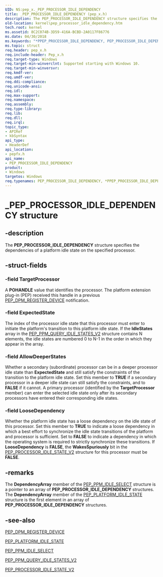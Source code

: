 ```yaml
---
UID: NS:pep_x._PEP_PROCESSOR_IDLE_DEPENDENCY
title: _PEP_PROCESSOR_IDLE_DEPENDENCY (pep_x.h)
description: The PEP_PROCESSOR_IDLE_DEPENDENCY structure specifies the dependencies of a platform idle state on the specified processor.
old-location: kernel\pep_processor_idle_dependency.htm
tech.root: kernel
ms.assetid: 8C2C074B-3D59-416A-BCBD-2A0117F86776
ms.date: 04/30/2018
ms.keywords: "*PPEP_PROCESSOR_IDLE_DEPENDENCY, PEP_PROCESSOR_IDLE_DEPENDENCY, PEP_PROCESSOR_IDLE_DEPENDENCY structure [Kernel-Mode Driver Architecture], PPEP_PROCESSOR_IDLE_DEPENDENCY, PPEP_PROCESSOR_IDLE_DEPENDENCY structure pointer [Kernel-Mode Driver Architecture], _PEP_PROCESSOR_IDLE_DEPENDENCY, kernel.pep_processor_idle_dependency, pepfx/PEP_PROCESSOR_IDLE_DEPENDENCY, pepfx/PPEP_PROCESSOR_IDLE_DEPENDENCY"
ms.topic: struct
req.header: pep_x.h
req.include-header: Pep_x.h
req.target-type: Windows
req.target-min-winverclnt: Supported starting with Windows 10.
req.target-min-winversvr: 
req.kmdf-ver: 
req.umdf-ver: 
req.ddi-compliance: 
req.unicode-ansi: 
req.idl: 
req.max-support: 
req.namespace: 
req.assembly: 
req.type-library: 
req.lib: 
req.dll: 
req.irql: 
topic_type:
- APIRef
- kbSyntax
api_type:
- HeaderDef
api_location:
- pepfx.h
api_name:
- PEP_PROCESSOR_IDLE_DEPENDENCY
product:
- Windows
targetos: Windows
req.typenames: PEP_PROCESSOR_IDLE_DEPENDENCY, *PPEP_PROCESSOR_IDLE_DEPENDENCY
---
```


# _PEP_PROCESSOR_IDLE_DEPENDENCY structure


## -description


The <b>PEP_PROCESSOR_IDLE_DEPENDENCY</b> structure specifies the dependencies of a platform idle state on the specified processor.


## -struct-fields




### -field TargetProcessor

A <b>POHANDLE</b> value that identifies the processor. The platform extension plug-in (PEP) received this handle in a previous <a href="https://msdn.microsoft.com/library/windows/hardware/mt186849">PEP_DPM_REGISTER_DEVICE</a> notification.


### -field ExpectedState

The index of the processor idle state that this processor must enter to initiate the platform's transition to this platform idle state. If the <b>IdleStates</b> array in the <a href="https://msdn.microsoft.com/library/windows/hardware/mt186824">PEP_PPM_QUERY_IDLE_STATES_V2</a> structure contains N elements, the idle states are numbered 0 to N-1 in the order in which they appear in the array.


### -field AllowDeeperStates

Whether a secondary (subordinate) processor can be in a deeper processor idle state than <b>ExpectedState</b> and still satisfy the constraints of the transition to the platform idle state. Set this member to <b>TRUE</b> if a secondary processor in a deeper idle state can still satisfy the constraints, and to <b>FALSE</b> if it cannot. A primary processor (identified by the <b>TargetProcessor</b> member) can enter the selected idle state only after its secondary processors have entered their corresponding idle states.


### -field LooseDependency

Whether the platform idle state has a loose dependency on the idle state of this processor. Set this member to <b>TRUE</b> to indicate a loose dependency in which a best effort to synchronize the idle state transitions of the platform and processor is sufficient. Set to <b>FALSE</b> to indicate a dependency in which the operating system is required to strictly synchronize these transitions. If <b>LooseDependency</b> is <b>FALSE</b>, the <b>WakesSpuriously</b> bit in the <a href="https://msdn.microsoft.com/library/windows/hardware/mt186836">PEP_PROCESSOR_IDLE_STATE_V2</a> structure for this processor must be <b>FALSE</b>.


## -remarks



The <b>DependencyArray</b> member of the <a href="https://msdn.microsoft.com/library/windows/hardware/mt629120">PEP_PPM_IDLE_SELECT</a> structure is a pointer to an array of <b>PEP_PROCESSOR_IDLE_DEPENDENCY</b> structures. The <b>DependencyArray</b> member of the <a href="https://msdn.microsoft.com/library/windows/hardware/mt186794">PEP_PLATFORM_IDLE_STATE</a> structure is the first element in an array of <b>PEP_PROCESSOR_IDLE_DEPENDENCY</b> structures.




## -see-also




<a href="https://msdn.microsoft.com/library/windows/hardware/mt186849">PEP_DPM_REGISTER_DEVICE</a>



<a href="https://msdn.microsoft.com/library/windows/hardware/mt186794">PEP_PLATFORM_IDLE_STATE</a>



<a href="https://msdn.microsoft.com/library/windows/hardware/mt629120">PEP_PPM_IDLE_SELECT</a>



<a href="https://msdn.microsoft.com/library/windows/hardware/mt186824">PEP_PPM_QUERY_IDLE_STATES_V2</a>



<a href="https://msdn.microsoft.com/library/windows/hardware/mt186836">PEP_PROCESSOR_IDLE_STATE_V2</a>
 

 

